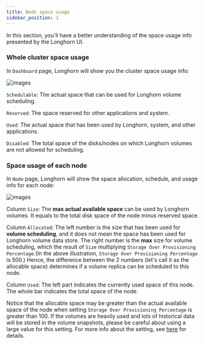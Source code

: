 ```yaml
---
title: Node space usage
sidebar_position: 1
---
```


In this section, you'll have a better understanding of the space usage info presented by the Longhorn UI. 


### Whole cluster space usage

In `Dashboard` page, Longhorn will show you the cluster space usage info:

![images](/img/screenshots/volumes-and-nodes/space-usage-info-dashboard-page.png)

`Schedulable`: The actual space that can be used for Longhorn volume scheduling.

`Reserved`: The space reserved for other applications and system.

`Used`: The actual space that has been used by Longhorn, system, and other applications.

`Disabled`: The total space of the disks/nodes on which Longhorn volumes are not allowed for scheduling.

### Space usage of each node

In `Node` page, Longhorn will show the space allocation, schedule, and usage info for each node:

![images](/img/screenshots/volumes-and-nodes/space-usage-info-node-page.png)

Column `Size`: The **max actual available space** can be used by Longhorn volumes. It equals to the total disk space of the node minus reserved space. 

Column `Allocated`: The left number is the size that has been used for **volume scheduling**, and it does not mean the space has been used for Longhorn volume data store. The right number is the **max** size for volume scheduling, which the result of `Size` multiplying `Storage Over Provisioning Percentage`.(In the above illustration, `Storage Over Provisioning Percentage` is 500.) Hence, the difference between the 2 numbers (let's call it as the allocable space) determines if a volume replica can be scheduled to this node.

Column `Used`: The left part indicates the currently used space of this node. The whole bar indicates the total space of the node. 

Notice that the allocable space may be greater than the actual available space of the node when setting `Storage Over Provisioning Percentage` is greater than 100. If the volumes are heavily used and lots of historical data will be stored in the volume snapshots, please be careful about using a large value for this setting. For more info about the setting, see [here](../../references/settings/#storage-over-provisioning-percentage) for details. 

